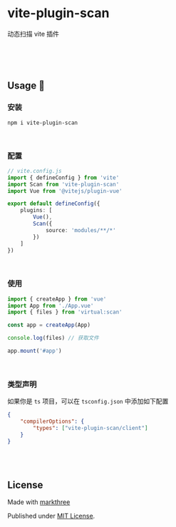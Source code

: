 # vite-plugin-scan

动态扫描 vite 插件

<br />

<br />
<br />

## Usage 🦕


### 安装

```shell
npm i vite-plugin-scan
```

<br />

### 配置

```ts
// vite.config.js
import { defineConfig } from 'vite'
import Scan from 'vite-plugin-scan'
import Vue from '@vitejs/plugin-vue'

export default defineConfig({
    plugins: [
        Vue(),
        Scan({
            source: 'modules/**/*'
        })
    ]
})
```

<br />

### 使用

```ts
import { createApp } from 'vue'
import App from './App.vue'
import { files } from 'virtual:scan'

const app = createApp(App)

console.log(files) // 获取文件

app.mount('#app')
```

<br />

### 类型声明

如果你是 `ts` 项目，可以在 `tsconfig.json` 中添加如下配置

```json
{
    "compilerOptions": {
        "types": ["vite-plugin-scan/client"]
    }
}
```

<br />
<br />

## License

Made with [markthree](https://github.com/markthree)

Published under [MIT License](./LICENSE).

<br />